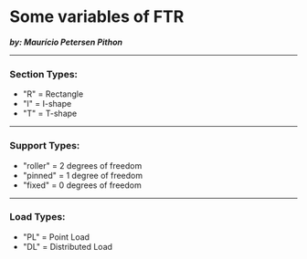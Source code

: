 # Some variables of FTR

_**by: Maurício Petersen Pithon**_

----

### Section Types:

- "R" = Rectangle
- "I" = I-shape
- "T" = T-shape

----

### Support Types:

- "roller" = 2 degrees of freedom
- "pinned" = 1 degree of freedom
- "fixed" = 0 degrees of freedom

----

### Load Types:

- "PL" = Point Load
- "DL" = Distributed Load
